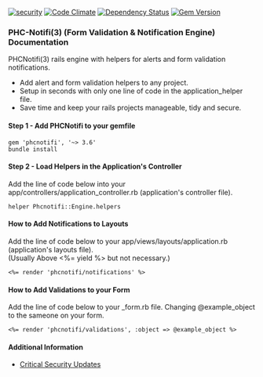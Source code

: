 [![security](https://hakiri.io/github/PHCNetworks/phc-notifi/master.svg)](https://hakiri.io/github/PHCNetworks/phc-notifi/master)
[![Code Climate](https://codeclimate.com/github/PHCNetworks/phc-notifi/badges/gpa.svg)](https://codeclimate.com/github/PHCNetworks/phc-notifi)
[![Dependency Status](https://gemnasium.com/badges/github.com/PHCNetworks/phc-notifi.svg)](https://gemnasium.com/github.com/PHCNetworks/phc-notifi)
[![Gem Version](https://badge.fury.io/rb/phcnotifi.svg)](https://badge.fury.io/rb/phcnotifi)  
    
### PHC-Notifi(3) (Form Validation & Notification Engine) Documentation
PHCNotifi(3) rails engine with helpers for alerts and form validation notifications.  
  
- Add alert and form validation helpers to any project.
- Setup in seconds with only one line of code in the application_helper file.
- Save time and keep your rails projects manageable, tidy and secure.
  
#### Step 1 - Add PHCNotifi to your gemfile  
    
	gem 'phcnotifi', '~> 3.6'
	bundle install
  
#### Step 2 - Load Helpers in the Application's Controller  
Add the line of code below into your app/controllers/application_controller.rb (application's controller file).  
  
	helper Phcnotifi::Engine.helpers
  
#### How to Add Notifications to Layouts
Add the line of code below to your app/views/layouts/application.rb (application's layouts file).  
(Usually Above <%= yield %> but not necessary.)
  
	<%= render 'phcnotifi/notifications' %>
  
#### How to Add Validations to your Form
Add the line of code below to your _form.rb file. Changing @example_object to the sameone on your form.  

	<%= render 'phcnotifi/validations', :object => @example_object %>
  
#### Additional Information

- [Critical Security Updates](https://github.com/PHCNetworks/phc-notifi/wiki/Critical-Security-Updates)
  